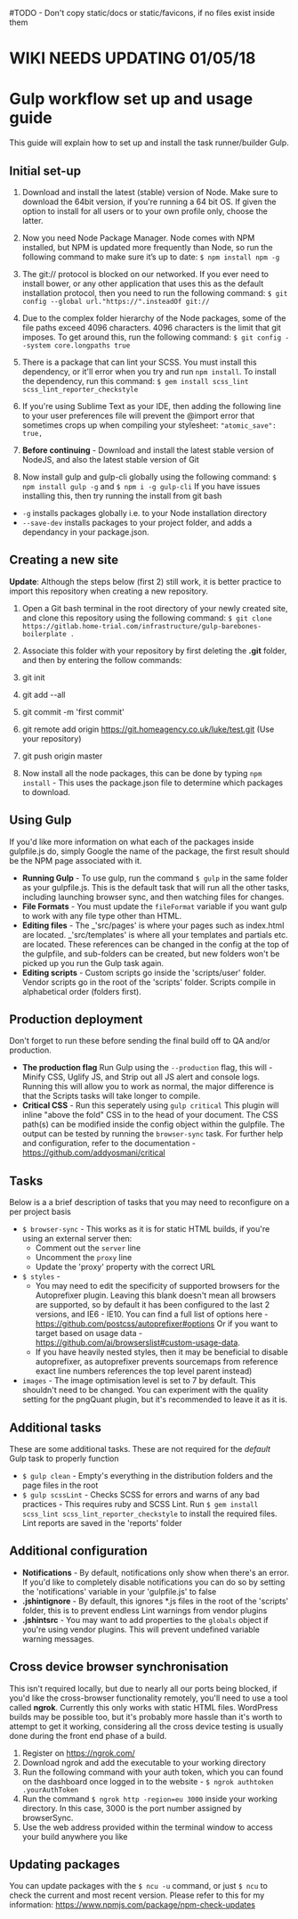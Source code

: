 #TODO - Don't copy static/docs or static/favicons, if no files exist inside them

# WIKI NEEDS UPDATING 01/05/18

# Gulp workflow set up and usage guide

This guide will explain how to set up and install the task runner/builder Gulp.

## Initial set-up

1.  Download and install the latest (stable) version of Node. Make sure to download the 64bit version, if you're running a 64 bit OS. If given the option to install for all users or to your own profile only, choose the latter.

1.  Now you need Node Package Manager. Node comes with NPM installed, but NPM is updated more frequently than Node, so run the following command to make sure it’s up to date:
    `$ npm install npm -g`

1.  The git:// protocol is blocked on our networked. If you ever need to install bower, or any other application that uses this as the default installation protocol, then you need to run the following command:
    `$ git config --global url."https://".insteadOf git://`

1.  Due to the complex folder hierarchy of the Node packages, some of the file paths exceed 4096 characters. 4096 characters is the limit that git imposes. To get around this, run the following command:
    `$ git config --system core.longpaths true`

1.  There is a package that can lint your SCSS. You must install this dependency, or it'll error when you try and run `npm install`. To install the dependency, run this command:
    `$ gem install scss_lint scss_lint_reporter_checkstyle`

1.  If you're using Sublime Text as your IDE, then adding the following line to your user preferences file will prevent the @import error that sometimes crops up when compiling your stylesheet:
    `"atomic_save": true,`

1.  **Before continuing** - Download and install the latest stable version of NodeJS, and also the latest stable version of Git

1.  Now install gulp and gulp-cli globally using the following command:
    `$ npm install gulp -g` and `$ npm i -g gulp-cli` If you have issues installing this, then try running the install from git bash

* `-g` installs packages globally i.e. to your Node installation directory
* `--save-dev` installs packages to your project folder, and adds a dependancy in your package.json.

## Creating a new site

**Update**: Although the steps below (first 2) still work, it is better practice to import this repository when creating a new repository.

1.  Open a Git bash terminal in the root directory of your newly created site, and clone this repository using the following command:
    `$ git clone https://gitlab.home-trial.com/infrastructure/gulp-barebones-boilerplate .`

1.  Associate this folder with your repository by first deleting the **.git** folder, and then by entering the follow commands:
1.  git init
1.  git add --all
1.  git commit -m 'first commit'
1.  git remote add origin https://git.homeagency.co.uk/luke/test.git (Use your repository)
1.  git push origin master

1.  Now install all the node packages, this can be done by typing `npm install` - This uses the package.json file to determine which packages to download.

## Using Gulp

If you'd like more information on what each of the packages inside gulpfile.js do, simply Google the name of the package, the first result should be the NPM page associated with it.

* **Running Gulp** - To use gulp, run the command `$ gulp` in the same folder as your gulpfile.js. This is the default task that will run all the other tasks, including launching browser sync, and then watching files for changes.
* **File Formats** - You must update the `fileFormat` variable if you want gulp to work with any file type other than HTML.
* **Editing files** - The _'src/pages' is where your pages such as index.html are located. _'src/templates' is where all your templates and partials etc. are located. These references can be changed in the config at the top of the gulpfile, and sub-folders can be created, but new folders won't be picked up you run the Gulp task again.
* **Editing scripts** - Custom scripts go inside the 'scripts/user' folder. Vendor scripts go in the root of the 'scripts' folder. Scripts compile in alphabetical order (folders first).

## Production deployment

Don't forget to run these before sending the final build off to QA and/or production.

* **The production flag** Run Gulp using the `--production` flag, this will - Minify CSS, Uglify JS, and Strip out all JS alert and console logs. Running this will allow you to work as normal, the major difference is that the Scripts tasks will take longer to compile.
* **Critical CSS** - Run this seperately using `gulp critical` This plugin will inline "above the fold" CSS in to the head of your document. The CSS path(s) can be modified inside the config object within the gulpfile. The output can be tested by running the `browser-sync` task. For further help and configuration, refer to the documentation - https://github.com/addyosmani/critical

## Tasks

Below is a a brief description of tasks that you may need to reconfigure on a per project basis

* `$ browser-sync` - This works as it is for static HTML builds, if you're using an external server then:
  * Comment out the `server` line
  * Uncomment the `proxy` line
  * Update the 'proxy' property with the correct URL
* `$ styles` -
  * You may need to edit the specificity of supported browsers for the Autoprefixer plugin. Leaving this blank doesn't mean all browsers are supported, so by default it has been configured to the last 2 versions, and IE6 - IE10. You can find a full list of options here - https://github.com/postcss/autoprefixer#options Or if you want to target based on usage data - https://github.com/ai/browserslist#custom-usage-data.
  * If you have heavily nested styles, then it may be beneficial to disable autoprefixer, as autoprefixer prevents sourcemaps from reference exact line numbers references the top level parent instead)
* `images` - The image optimisation level is set to 7 by default. This shouldn't need to be changed. You can experiment with the quality setting for the pngQuant plugin, but it's recommended to leave it as it is.

## Additional tasks

These are some additional tasks. These are not required for the _default_ Gulp task to properly function

* `$ gulp clean` - Empty's everything in the distribution folders and the page files in the root
* `$ gulp scssLint` - Checks SCSS for errors and warns of any bad practices - This requires ruby and SCSS Lint. Run `$ gem install scss_lint scss_lint_reporter_checkstyle` to install the required files. Lint reports are saved in the 'reports' folder

## Additional configuration

* **Notifications** - By default, notifications only show when there's an error. If you'd like to completely disable notifications you can do so by setting the 'notifications' variable in your 'gulpfile.js' to false
* **.jshintignore** - By default, this ignores \*.js files in the root of the 'scripts' folder, this is to prevent endless Lint warnings from vendor plugins
* **.jshintsrc** - You may want to add properties to the `globals` object if you're using vendor plugins. This will prevent undefined variable warning messages.

## Cross device browser synchronisation

This isn't required locally, but due to nearly all our ports being blocked, if you'd like the cross-browser functionality remotely, you'll need to use a tool called **ngrok**. Currently this only works with static HTML files. WordPress builds may be possible too, but it's probably more hassle than it's worth to attempt to get it working, considering all the cross device testing is usually done during the front end phase of a build.

1.  Register on https://ngrok.com/
1.  Download ngrok and add the executable to your working directory
1.  Run the following command with your auth token, which you can found on the dashboard once logged in to the website - `$ ngrok authtoken .yourAuthToken`
1.  Run the command `$ ngrok http -region=eu 3000` inside your working directory. In this case, 3000 is the port number assigned by browserSync.
1.  Use the web address provided within the terminal window to access your build anywhere you like

## Updating packages

You can update packages with the `$ ncu -u` command, or just `$ ncu` to check the current and most recent version. Please refer to this for my information: https://www.npmjs.com/package/npm-check-updates

